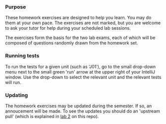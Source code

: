 ### Purpose

These homework exercises are designed to help you learn.   You may do them at
your own pace.   The exercises are not marked, but you are welcome to ask
your tutor for help during your scheduled lab sessions.

The exercises form the basis for the two lab exams, each of which will be
composed of questions randomly drawn from the homework set.

### Running tests

To run the tests for a given unit (such as 'J01'), go to the small drop-down
menu next to the small green 'run' arrow at the upper right of your IntelliJ
window.   Use the drop-down to select the relevant unit and the relevant tests
will run.

### Updating

The homework exercises may be updated during the semester.   If so, an annoucement
will be made.  To see the updates you should do an 'upstream pull' (which is explained in [lab 2](https://gitlab.cecs.anu.edu.au/comp1110/comp1110-labs/blob/master/src/comp1110/lab2/README.md#gitlab-task)
on this repo).